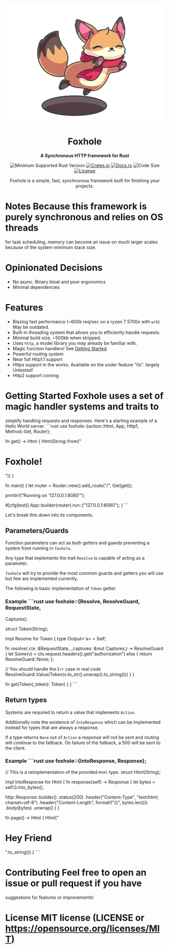 <div align="center"> <img width=500
src="https://github.com/Kay-Conte/foxhole-rs/blob/main/fox_hole_logo.png">
<h1></img>Foxhole</h1> <p> <strong>A Synchronous HTTP framework for
Rust</strong> </p> <p>

![Minimum Supported Rust
Version](https://img.shields.io/badge/rustc-1.65+-ab6000.svg)
[![Crates.io](https://img.shields.io/crates/v/foxhole.svg)](https://crates.io/crates/foxhole)
[![Docs.rs](https://docs.rs/foxhole/badge.svg)](https://docs.rs/foxhole) ![Code
Size](https://img.shields.io/github/languages/code-size/Kay-Conte/foxhole-rs)
[![License](https://img.shields.io/crates/l/foxhole.svg)](https://opensource.org/licenses/MIT)

</p>

  Foxhole is a simple, fast, synchronous framework built for finishing your
  projects. </div>
 
# Notes Because this framework is purely synchronous and relies on OS threads
for task scheduling, memory can become an issue on much larger scales because
of the system minimum stack size.
 
# Opinionated Decisions
- No async. Binary bloat and poor ergonomics
- Minimal dependencies

# Features
- Blazing fast performance (~600k req/sec on a ryzen 7 5700x with `wrk`) May be
outdated.
- Built-in threading system that allows you to efficiently handle requests.
- Minimal build size, ~500kb when stripped.
- Uses `http`, a model library you may already be familiar with.
- Magic function handlers! See [Getting Started](#getting-started).
- Powerful routing system
- Near full Http1.1 support
- Https support in the works. Available on the under feature "tls". largely
Untested!
- Http2 support coming.

# Getting Started Foxhole uses a set of magic handler systems and traits to
simplify handling requests and responses.   Here's a starting example of a
Hello World server. ```rust use foxhole::{action::Html, App, Http1,
Method::Get, Router};

fn get() -> Html { Html(String::from("<h1> Foxhole! </h1>")) }

fn main() { let router = Router::new().add_route("/", Get(get));

println!("Running on '127.0.0.1:8080'");

#[cfg(test)] App::builder(router).run::<Http1>("127.0.0.1:8080"); } ```

Let's break this down into its components.

## Parameters/Guards

Function parameters can act as both getters and guards preventing a system from
running in `foxhole`. 

Any type that implements the trait `Resolve` is capable of acting as a
parameter.

`foxhole` will try to provide the most common guards and getters you will use
but few are implemented currently.

The following is basic implementation of `Token` getter.

### Example ```rust use foxhole::{Resolve, ResolveGuard, RequestState,
Captures};

struct Token(String);

impl Resolve for Token { type Output<'a> = Self;

fn resolve( ctx: &RequestState, _captures: &mut Captures,) ->
ResolveGuard<Self> { let Some(v) = ctx.request.headers().get("authorization")
else { return ResolveGuard::None; };

// You should handle the `Err` case in real code
ResolveGuard::Value(Token(v.to_str().unwrap().to_string())) } }

fn get(Token(_token): Token) { } ```

## Return types

Systems are required to return a value that implements `Action`. 

Additionally note the existence of `IntoResponse` which can be implemented
instead for types that are always a response.

If a type returns `None` out of `Action` a response will not be sent and
routing will continue to the fallback. On failure of the fallback, a 500 will
be sent to the client.

### Example ```rust use foxhole::{IntoResponse, Response};

// This is a reimplementation of the provided `Html` type. struct Html(String);

impl IntoResponse for Html { fn response(self) -> Response { let bytes =
self.0.into_bytes();

http::Response::builder() .status(200) .header("Content-Type", "text/html;
charset=utf-8") .header("Content-Length", format!("{}", bytes.len()))
.body(bytes) .unwrap() } }

fn page() -> Html { Html("<h1> Hey Friend </h1>".to_string()) } ```
 
# Contributing Feel free to open an issue or pull request if you have
suggestions for features or improvements!
 
# License MIT license (LICENSE or https://opensource.org/licenses/MIT)
